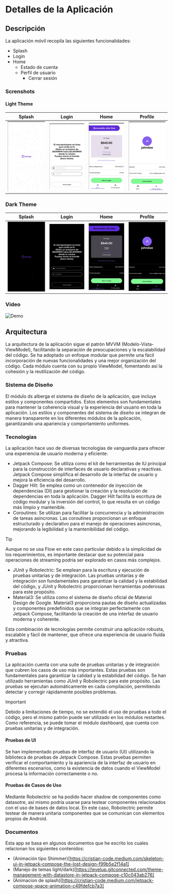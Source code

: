 # Detalles de la Aplicación

## Descripción

La aplicación móvil recopila las siguientes funcionalidades:

- Splash
- Login
- Home
    - Estado de cuenta
    - Perfil de usuario
        - Cerrar sesión

### Screnshots

#### Light Theme
| Splash                                    | Login                                   | Home                                  | Profile                                     |
|-------------------------------------------|-----------------------------------------|---------------------------------------|---------------------------------------------|
| ![Splash](./screenshots/splash_light.jpg) | ![Login](./screenshots/login_light.jpg) | ![Home](./screenshots/home_light.jpg) | ![Profile](./screenshots/profile_light.jpg) |

### Dark Theme
| Splash                                   | Login                                  | Home                                 | Profile                                    |
|------------------------------------------|----------------------------------------|--------------------------------------|--------------------------------------------|
| ![Splash](./screenshots/splash_dark.jpg) | ![Login](./screenshots/login_dark.jpg) | ![Home](./screenshots/home_dark.jpg) | ![Profile](./screenshots/profile_dark.jpg) |

### Video
![Demo](https://github.com/go-cristian/compose-multimodule/assets/4701682/752b3735-e702-40c2-8279-427ae5b52563)


## Arquitectura

La arquitectura de la aplicación sigue el patrón MVVM (Modelo-Vista-ViewModel), facilitando la
separación de preocupaciones y la escalabilidad del código. Se ha adoptado un enfoque modular que
permite una fácil incorporación de nuevas funcionalidades y una mejor organización del código. Cada
módulo cuenta con su propio ViewModel, fomentando así la cohesión y la reutilización del código.

### Sistema de Diseño

El módulo ds alberga el sistema de diseño de la aplicación, que incluye estilos y componentes
compartidos. Estos elementos son fundamentales para mantener la coherencia visual y la experiencia
del usuario en toda la aplicación. Los estilos y componentes del sistema de diseño se integran de
manera transparente en los diferentes módulos de la aplicación, garantizando una apariencia y
comportamiento uniformes.

### Tecnologías

La aplicación hace uso de diversas tecnologías de vanguardia para ofrecer una experiencia de usuario
moderna y eficiente:

- Jetpack Compose: Se utiliza como el kit de herramientas de IU principal para la construcción de
  interfaces de usuario declarativas y reactivas. Jetpack Compose simplifica el desarrollo de la
  interfaz de usuario y mejora la eficiencia del desarrollo.
- Dagger Hilt: Se emplea como un contenedor de inyección de dependencias (DI) para gestionar la
  creación y la resolución de dependencias en toda la aplicación. Dagger Hilt facilita la escritura
  de código modular y la inversión del control, lo que resulta en un código más limpio y mantenible.
- Coroutines: Se utilizan para facilitar la concurrencia y la administración de tareas asíncronas.
  Las coroutines proporcionan un enfoque estructurado y declarativo para el manejo de operaciones
  asíncronas, mejorando la legibilidad y la mantenibilidad del código.

> [!TIP]
> Aunque no se usa Flow en este caso particular debido a la simplicidad de los requerimientos, es
> importante destacar que su potencial para operaciones de streaming podría ser explorado en casos más
> complejos.

- JUnit y Robolectric: Se emplean para la escritura y ejecución de pruebas unitarias y de
  integración. Las pruebas unitarias y de integración son fundamentales para garantizar la calidad y
  la estabilidad del código, y JUnit y Robolectric proporcionan herramientas poderosas para este
  propósito.
- Material3: Se utiliza como el sistema de diseño oficial de Material Design de Google. Material3
  proporciona pautas de diseño actualizadas y componentes predefinidos que se integran perfectamente
  con Jetpack Compose, facilitando la creación de una interfaz de usuario moderna y coherente.

Esta combinación de tecnologías permite construir una aplicación robusta, escalable y fácil de
mantener, que ofrece una experiencia de usuario fluida y atractiva.

### Pruebas

La aplicación cuenta con una suite de pruebas unitarias y de integración que cubren los casos de uso
más importantes. Estas pruebas son fundamentales para garantizar la calidad y la estabilidad del
código. Se han utilizado herramientas como JUnit y Robolectric para este propósito. Las pruebas se
ejecutan automáticamente en cada compilación, permitiendo detectar y corregir rápidamente posibles
problemas.

> [!IMPORTANT]  
> Debido a limitaciones de tiempo, no se extendió el uso de pruebas a todo el código, pero el mismo
> patrón puede ser utilizado en los módulos restantes. Como referencia, se puede tomar el módulo
> dashboard, que cuenta con pruebas unitarias y de integración.

#### Pruebas de UI

Se han implementado pruebas de interfaz de usuario (UI) utilizando la biblioteca de pruebas de
Jetpack Compose. Estas pruebas permiten verificar el comportamiento y la apariencia de la interfaz
de usuario en diferentes escenarios, como la existencia de datos cuando el ViewModel procesa la
información correctamente o no.

#### Pruebas de Casos de Uso

Mediante Robolectric se ha podido hacer shadow de componentes como datasotre, así mismo podría
usarse para testear componentes relacionados con el uso de bases de datos local. En este caso,
Robolectric permite testear de manera unitaria componentes que se comunican con elementos propios de
Android.

### Documentos

Esta app se basa en algunos documentos que he escrito los cuales relacionan los siguientes contenidos:
- (Animación tipo Shimmer)[https://cristian-code.medium.com/skeleton-ui-in-jetpack-compose-the-lost-design-f99b5e2f14a1]
- (Manejo de temas light/dark)[https://levelup.gitconnected.com/theme-management-with-datastore-in-jetpack-compose-c10c043ab276]
- (Animacion de splash)[https://cristian-code.medium.com/jetpack-compose-space-animation-c49fdefcb7a3]
